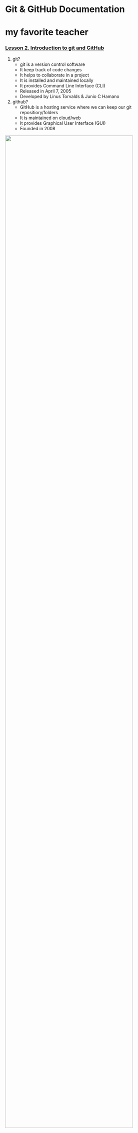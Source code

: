 # Git & GitHub Documentation

# my favorite teacher

### [Lesson 2. Introduction to git and GitHub](https://youtu.be/ulTs4vqOzyo)

1. git?
   - git is a version control software
   - It keep track of code changes
   - It helps to collaborate in a project
   - It is installed and maintained locally
   - It provides Command Line Interface (CLI)
   - Released in April 7, 2005
   - Developed by Linus Torvalds & Junio C Hamano
2. github?
   - GitHub is a hosting service where we can keep our git repositiory/folders
   - It is maintained on cloud/web
   - It provides Graphical User Interface (GUI)
   - Founded in 2008

<img src="./images/git and github.png" width="90%">
     
<br/>

### [Lesson 3. How to set git environment and configuration](https://youtu.be/vj5-nkhTRbo)

- Download and install git on your pc: https://git-scm.com/
- check git version: open terminal or cmd then use the command `git --version` to find out whether git is installed or not. if git is installed it will return a version number of git.

<br/>

git configuration

1.  check all configuartion options: `git config`
2.  set global user name and user email for all repository/git folders (if you want to set different username and email for different git repository then remove --global)
    - set global user name: `git config --global user.name "anisul-islam"`
    - set global user email: `git config --global user.email "anisul2010s@yahoo.co.uk"`
3.  list all git configuration:
    - list all the configuration: `git config --list`
    - list user name: `git config user.name`
    - list user email: `git config user.email`
4.  change global username & email
    - change global user name: `git config --global user.name "PUT_NEW_USER_NAME_HERE"`
    - change global user email: `git config --global user.email "PUT_NEW_USER_EMAIL_HERE"`

<br/>

### [Lesson 4. creating git repo and adding new files](https://youtu.be/oa6viOCTEeM)

1.  creating a git folder

- ls -a : list all files inside of a directory

  ```
  mkdir DIRECTORY_NAME_HERE
  cd DIRECTORY_NAME_HERE
  git init

  Example:
  mkdir notes
  cd notes
  git init
  ls -a
  ```

2.  adding new files in git folder

- git status : displays the state of the working directory and staging area

  ```
  ls -a
  touch fileName.extension
  open fileName.extension
  git status

  Example:
  touch day1.txt
  open day1.txt
  write something inside the file
  ```

- Git is aware of the file but not added to our git repo
- Files in git repo can have 2 states – tracked (git knows and added to git repo), untracked (file in the working directory, but not added to the local repository)
- To make the file trackable stagging or adding is required

<br/>

### [Lesson 5. how to add files in staging area & remove files](https://youtu.be/IDhgZX4esQQ)

1.  adding files to stagging area:

- `git add fileName` add a file in staging area / index
- `git add .` add all files of directory to stagging area not subdirectory
- `git add -A` add all files of directory and subdirectory to stagging area
- `git rm --cached fileName` unstage a file from staging area
- `git diff` - checking the differences of a staged file
- `git restore fileName` - restore the file

<br/>

### [Lesson 6. practice-1](https://youtu.be/jSj-GF-utls)

<br/>

### [Lesson 7. commit & uncommit](https://youtu.be/gmBKbxKGcn8)

- `git commit -m "message"` move the file to local repository from stagging area
- `git log` check the commit history
- `git reset --soft HEAD^` uncommit the commit in HEAD and move to staging area
- `git reset HEAD^` uncommit the commit in HEAD and move to unstaging / working area
- `git reset --hard HEAD^` uncommit the commit in HEAD and delete the commit completely with all the changes

<img src="./images/git-level.png" width="90%">

<br/>

### [Lesson 8. git HEAD and undo theory](https://youtu.be/xUNsecljvog)

- `git log --oneline`
- `git show`
- `git show HEAD^`
- `git show commit-id`
- `git checkout commit-id`
- `git checkout master`

<br/>

### [Lesson 9. git HEAD and undo practical](https://youtu.be/rEoeC-HBqws)

<br/>

### [Lesson 10. git revert]()

<br/>

### [Lesson 11. git ignore](https://youtu.be/CKla6oWTezM)

- create a .gitignore file and add the things you do not want to add in the stagging area
- Inside .gitignore we can keep secret files, hidden files, temporary files, log files
- `secret.txt` secret.txt will be ignored
- `*.txt` ignore all files with .txt extension
- `!main.txt` ignore all files with .txt extension without .main.txt
- `test?.txt` ignore all files like test1.txt test2.txt
- `temp/` all the files in temp folders will be ignored

<br/>

### [Lesson 12. how to create github repository and commits](https://youtu.be/HRVNOjl9e5U)

- sign in to your github account
- create a git repo

<br/>

### [Lesson 13. README.md](https://youtu.be/bl0-DTgh-mw)
[README video is here](https://youtu.be/bl0-DTgh-mw)
- Everything you need to know about README.md is discussed in the video.
- 6 heading levels: number of hashes define heading levels. check the following examples:
  - `# heading 1 level text is here`
  - `## heading 2 level text is here`
- bold syntax: `**text goes here**`
- italic syntax: `_text goes here_`
- bold and italic syntax: `**_text goes here_**`
- strikethrouh syntax: `~~this is~~`
- single line code syntax: `` place code inside backticks
- multiple line code syntax: ``` place code inside three open and closing backticks 
            
- multiple line code syntax language specific: ```html for specific lanaguage use language name when starting; not closing
           
- Ordered List syntax 
      
      ```
           1. HTML
            2. CSS

               1. Fundamental
               2. CSS Architecture - BEM
               3. CSS Preprocessor - SASS

            3. JS
      ```
- Unordered List syntax -> 
     ```
      - html
      - css
        - Fundamental
        - CSS Architecture - BEM
        - CSS Preprocessor - SASS
      - js
     ```
- Task List 
   ```
      - [x] Task1
      - [x] Task2
      - [x] Task3
   ```
   
- adding link
   ```
      <!-- automatic link -->

      http://www.studywithanis.com

      <!-- markdown link syntax -->
      [title](link)
      [studywithanis](http://www.studywithanis.com)  
      [studywithanis][websitelink]

      <!-- all link is here  -->

      [websitelink]: http://www.studywithanis.com

- adding image syntax -> `![alt text](imageURL)`
      `![1800 milestone](https://i.postimg.cc/qvZpmxKF/1-800-Uploads-Milestone.png)`

- adding emoji   
      [emoji src](https://getemoji.com/)
      ### Smileys
      😀 😃 😄 😁 😆 😅 😂 🤣 🥲 ☺️ 😊 😇 🙂 🙃 😉 😌 😍 🥰 😘 😗 😙 😚 😋 😛 😝 😜 🤪 🤨 🧐 🤓 😎 🥸 🤩 🥳 😏 😒 😞 😔          😟 😕 🙁 ☹️ 😣 😖 😫 😩 🥺 😢 😭 😤 😠 😡 🤬 🤯 😳 🥵 🥶 😱 😨 😰 😥 😓 🤗 🤔 🤭 🤫 🤥 😶 😐 😑 😬 🙄 😯 😦 😧 😮       😲 🥱 😴 🤤 😪 😵 🤐 🥴 🤢 🤮 🤧 😷 🤒 🤕 🤑 🤠 😈 👿 👹 👺 🤡 💩 👻 💀 ☠️ 👽 👾 🤖 🎃 😺 😸 😹 😻 😼 😽 🙀 😿 😾

      ### Gestures and Body Parts
      👋 🤚 🖐 ✋ 🖖 👌 🤌 🤏 ✌️ 🤞 🤟 🤘 🤙 👈 👉 👆 🖕 👇 ☝️ 👍 👎 ✊ 👊 🤛 🤜 👏 🙌 👐 🤲 🤝 🙏 ✍️ 💅 🤳 💪 🦾 🦵 🦿 🦶      👣 👂 🦻 👃 🫀 🫁 🧠 🦷 🦴 👀 👁 👅 👄 💋 🩸
      
- adding table 
   ```
      table syntax
      | heading1 | heading2 |
      | ----- | ----- |
      | data1 | data2 |
      | data3 | data4 |
      | data5 | data6 |
   ```

<br>

### [Lesson 14. Connecting local repo to remote repo](https://youtu.be/sLX2YWYpkAc)

- check remote connection: `git remote` or `git remote -v`
- `git remote add name <REMOTE_URL>` example: git remote add origin http://...
- to clone a remote repository: `git clone <REMOTE_URL>`

<br>

### [Lesson 15. push and pull](https://youtu.be/UXEoCfYwI1Q)

- push a branch `git push -u origin branch_name`
- push all branches `git push --all`
- pull from a repo: `git pull` which is equivalent to git fetch + git merge

<br>

### [Lesson 16. branching and merging](https://youtu.be/3k8Bq_usPsk)

- Branch is a new and separate branch of master/main repository
- create a branch `git branch branch_name`
- List branches `git branch`
- List all remote branches `git branch -r`
- List all local & remote branches `git branch -a`
- move to a branch `git checkout branch_name`
- create and move to a branch `git checkout -b branch_name`
- delete a branch: `git branch -d branch_name`
- merge branches:
  ```
    git checkout branchName
    git merge branchName
  ```
- `git log --oneline --all --graph`

<br>

### [Lesson 17. branching and merging locally](https://youtu.be/AhBxGYzdWI0)

<br>

### [Lesson 18. git and GitHub practice - 2](https://youtu.be/IHVzseHh3Bo)

<br>

### [Lesson 19. GitHub Issues](https://youtu.be/E5HFlpx7QP4)

<br>

### [Lesson 20. 2-way and 3-way merges]()

- Reeference:
  - https://www.tutorialspoint.com/what-is-a-fast-forward-merge-in-git
  - https://www.tutorialspoint.com/what-is-3-way-merge-or-merge-commit-in-git
  - https://medium.com/@koteswar.meesala/git-fast-forward-merge-vs-three-way-merge-8591434dd350

<br>

### [Lesson 21. Merge Conflicts]()

- https://www.tutorialspoint.com/what-is-merge-conflict-in-git-how-to-handle-merge-conflicts

<br>
